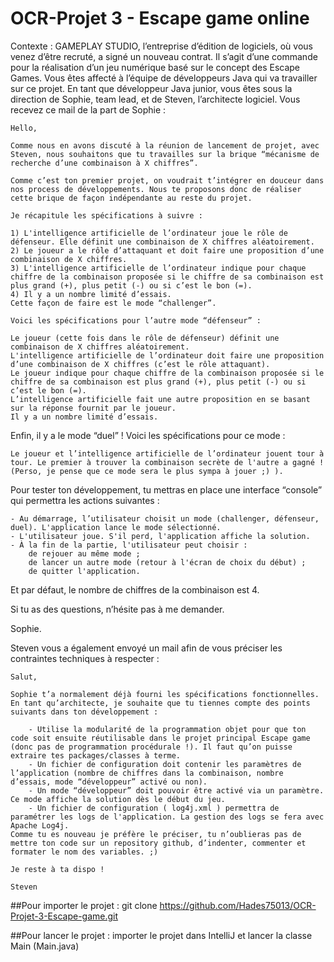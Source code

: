 
# OCR-Projet 3 - Escape game online

Contexte :
GAMEPLAY STUDIO, l’entreprise d’édition de logiciels, où vous venez d’être recruté, a signé un nouveau contrat.
Il s’agit d’une commande pour la réalisation d’un jeu numérique basé sur le concept des Escape Games.
Vous êtes affecté à l’équipe de développeurs Java qui va travailler sur ce projet. En tant que développeur Java junior, vous êtes sous la direction de Sophie, team lead, et de Steven, l’architecte logiciel.
Vous recevez ce mail de la part de Sophie :

    Hello,

    Comme nous en avons discuté à la réunion de lancement de projet, avec Steven, nous souhaitons que tu travailles sur la brique “mécanisme de recherche d’une combinaison à X chiffres”.

    Comme c’est ton premier projet, on voudrait t’intégrer en douceur dans nos process de développements. Nous te proposons donc de réaliser cette brique de façon indépendante au reste du projet.

    Je récapitule les spécifications à suivre :

    1) L'intelligence artificielle de l’ordinateur joue le rôle de défenseur. Elle définit une combinaison de X chiffres aléatoirement.
    2) Le joueur a le rôle d’attaquant et doit faire une proposition d’une combinaison de X chiffres.
    3) L'intelligence artificielle de l’ordinateur indique pour chaque chiffre de la combinaison proposée si le chiffre de sa combinaison est plus grand (+), plus petit (-) ou si c’est le bon (=).
    4) Il y a un nombre limité d’essais.
    Cette façon de faire est le mode “challenger”.
    
    Voici les spécifications pour l’autre mode “défenseur” :

    Le joueur (cette fois dans le rôle de défenseur) définit une combinaison de X chiffres aléatoirement.
    L'intelligence artificielle de l’ordinateur doit faire une proposition d’une combinaison de X chiffres (c’est le rôle attaquant).
    Le joueur indique pour chaque chiffre de la combinaison proposée si le chiffre de sa combinaison est plus grand (+), plus petit (-) ou si c’est le bon (=).
    L’intelligence artificielle fait une autre proposition en se basant sur la réponse fournit par le joueur.
    Il y a un nombre limité d’essais.
    
Enfin, il y a le mode “duel” ! Voici les spécifications pour ce mode :

    Le joueur et l’intelligence artificielle de l’ordinateur jouent tour à tour. Le premier à trouver la combinaison secrète de l'autre a gagné ! (Perso, je pense que ce mode sera le plus sympa à jouer ;) ).

Pour tester ton développement, tu mettras en place une interface “console” qui permettra les actions suivantes :

    - Au démarrage, l’utilisateur choisit un mode (challenger, défenseur, duel). L'application lance le mode sélectionné.
    - L'utilisateur joue. S'il perd, l'application affiche la solution.
    - À la fin de la partie, l'utilisateur peut choisir :
        de rejouer au même mode ;
        de lancer un autre mode (retour à l'écran de choix du début) ;
        de quitter l'application.

Et par défaut, le nombre de chiffres de la combinaison est 4.

Si tu as des questions, n’hésite pas à me demander.

Sophie.



Steven vous a également envoyé un mail afin de vous préciser les contraintes techniques à respecter :

    Salut,

    Sophie t’a normalement déjà fourni les spécifications fonctionnelles. En tant qu’architecte, je souhaite que tu tiennes compte des points suivants dans ton développement :

        - Utilise la modularité de la programmation objet pour que ton code soit ensuite réutilisable dans le projet principal Escape game (donc pas de programmation procédurale !). Il faut qu’on puisse extraire tes packages/classes à terme.
        - Un fichier de configuration doit contenir les paramètres de l’application (nombre de chiffres dans la combinaison, nombre d’essais, mode “développeur” activé ou non).
        - Un mode “développeur” doit pouvoir être activé via un paramètre. Ce mode affiche la solution dès le début du jeu.
        - Un fichier de configuration ( log4j.xml ) permettra de paramétrer les logs de l'application. La gestion des logs se fera avec Apache Log4j.
    Comme tu es nouveau je préfère le préciser, tu n’oublieras pas de mettre ton code sur un repository github, d’indenter, commenter et formater le nom des variables. ;)

    Je reste à ta dispo !

    Steven



##Pour importer le projet :
git clone https://github.com/Hades75013/OCR-Projet-3-Escape-game.git

##Pour lancer le projet :
importer le projet dans IntelliJ et lancer la classe Main (Main.java)



